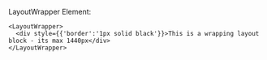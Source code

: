 LayoutWrapper Element:

```
<LayoutWrapper>
  <div style={{'border':'1px solid black'}}>This is a wrapping layout block - its max 1440px</div>
</LayoutWrapper>
```
